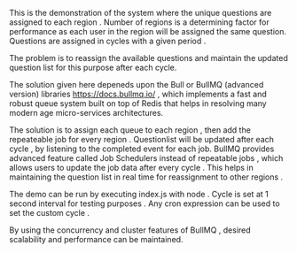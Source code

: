 This is the demonstration of the system where the unique questions are assigned to each region . 
Number of regions is a determining factor for performance as each user in the region will be assigned the same question.
Questions are assigned in cycles with a given period .

The problem is to reassign the available questions  and maintain the updated question list for this purpose after each cycle.

The solution given here depeneds upon the Bull or BullMQ (advanced version) libraries https://docs.bullmq.io/ , 
which  implements a fast and robust queue system built on top of Redis that helps in resolving many modern age micro-services architectures.

The solution is to assign each queue to each region , then add the repeateable job for every region . 
Questionlist will be updated after each cycle , by listening to the completed event for each job.
BullMQ provides advanced feature called Job Schedulers instead of repeatable jobs ,  which allows users to update the job data after every cycle . 
This helps in maintaining the question list in real time for reassignment to other regions .

The demo can be run by executing index.js with node . 
Cycle is set at 1 second interval for testing purposes . 
Any cron expression can be used to set the custom cycle . 

By using the concurrency and cluster features of BullMQ , desired scalability and performance can be maintained.
 
